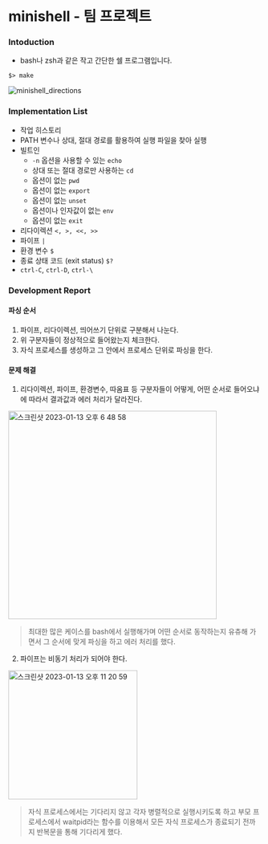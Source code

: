 # minishell - 팀 프로젝트
### Intoduction
- bash나 zsh과 같은 작고 간단한 쉘 프로그램입니다.
```
$> make
```
![minishell_directions](https://user-images.githubusercontent.com/69841779/211287293-3b0b73f6-ec0c-4532-9a45-de90007e83b8.gif)
### Implementation List
- 작업 히스토리
- PATH 변수나 상대, 절대 경로를 활용하여 실행 파일을 찾아 실행
- 빌트인
  - `-n` 옵션을 사용할 수 있는 `echo`
  - 상대 또는 절대 경로만 사용하는 `cd`
  - 옵션이 없는 `pwd`
  - 옵션이 없는 `export`
  - 옵션이 없는 `unset`
  - 옵션이나 인자값이 없는 `env`
  - 옵션이 없는 `exit`
- 리다이렉션 `<, >, <<, >>`
- 파이프 `|`
- 환경 변수 `$`
- 종료 상태 코드 (exit status) `$?`
- `ctrl-C`, `ctrl-D`, `ctrl-\`
### Development Report
#### 파싱 순서
1. 파이프, 리다이렉션, 띄어쓰기 단위로 구분해서 나눈다.
2. 위 구분자들이 정상적으로 들어왔는지 체크한다.
3. 자식 프로세스를 생성하고 그 안에서 프로세스 단위로 파싱을 한다.
#### 문제 해결
1. 리다이렉션, 파이프, 환경변수, 따옴표 등 구분자들이 어떻게, 어떤 순서로 들어오냐에 따라서 결과값과 에러 처리가 달라진다.
  <img width="415" alt="스크린샷 2023-01-13 오후 6 48 58" src="https://user-images.githubusercontent.com/69841779/212297687-e0ef69e0-b19d-4bd5-b31d-4495bddec0a6.png">

> 최대한 많은 케이스를 bash에서 실행해가며 어떤 순서로 동작하는지 유츄해 가면서 그 순서에 맞게 파싱을 하고 에러 처리를 했다.
2. 파이프는 비동기 처리가 되어야 한다.
  <img width="257" alt="스크린샷 2023-01-13 오후 11 20 59" src="https://user-images.githubusercontent.com/69841779/212341666-b5b2ca6e-6018-45d2-8fb0-3ca160430b22.png">
  
> 자식 프로세스에서는 기다리지 않고 각자 병렬적으로 실행시키도록 하고 부모 프로세스에서 waitpid라는 함수를 이용해서 모든 자식 프로세스가 종료되기 전까지 반복문을 통해 기다리게 했다.
